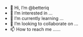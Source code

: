 - 👋 Hi, I’m @betteriq
- 👀 I’m interested in ...
- 🌱 I’m currently learning ...
- 💞️ I’m looking to collaborate on ...
- 📫 How to reach me ......

<!---
betteriq/betteriq is a ✨ special ✨ repository because its `README.md` (this file) appears on your GitHub profile.
You can click the Preview link to take a look at your changes.
--->
